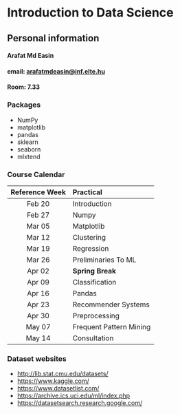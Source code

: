 # Introduction to Data Science

## Personal information

#### Arafat Md Easin
#### email: arafatmdeasin@inf.elte.hu
#### Room: 7.33

### Packages 
* NumPy
* matplotlib
* pandas 
* sklearn
* seaborn
* mlxtend

### Course Calendar

| Reference Week | Practical |
| :-: | :- | 
| Feb 20  | Introduction |
| Feb 27 | Numpy |
| Mar 05 | Matplotlib |
| Mar 12 | Clustering |
| Mar 19 | Regression |
| Mar 26 | Preliminaries To ML |
| Apr 02 | **Spring Break** |
| Apr 09 | Classification |
| Apr 16 | Pandas |
| Apr 23 | Recommender Systems |
| Apr 30 | Preprocessing |
| May 07 | Frequent Pattern Mining |
| May 14 | Consultation |

### Dataset websites
* http://lib.stat.cmu.edu/datasets/
* https://www.kaggle.com/
* https://www.datasetlist.com/
* https://archive.ics.uci.edu/ml/index.php
* https://datasetsearch.research.google.com/
